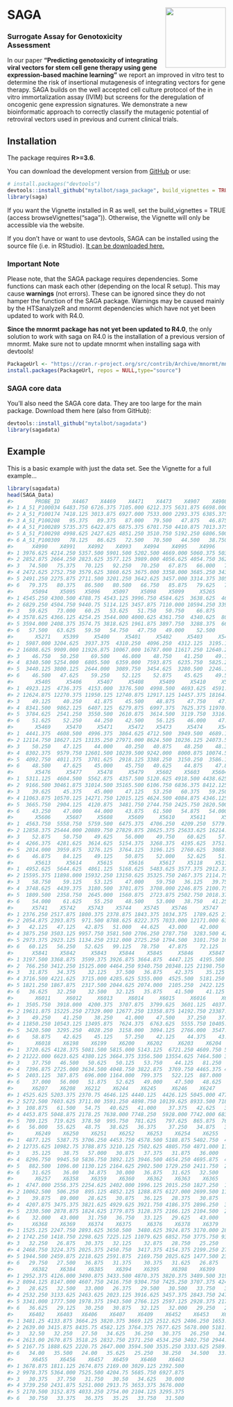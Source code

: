 
<!-- README.md is generated from README.Rmd. Please edit that file -->

# SAGA <img src="https://talbotsr.com/saga_package/logo.png" align="right" height="139" />

### Surrogate Assay for Genotoxicity Assessment

In our paper **“Predicting genotoxicity of integrating viral vectors for
stem cell gene therapy using gene expression-based machine learning”**
we report an improved in vitro test to determine the risk of insertional
mutagenesis of integrating vectors for gene therapy. SAGA builds on the
well accepted cell culture protocol of the in vitro immortalization
assay (IVIM) but screens for the deregulation of oncogenic gene
expression signatures. We demonstrate a new bioinformatic approach to
correctly classify the mutagenic potential of retroviral vectors used in
previous and current clinical trials.

## Installation

The package requires **R\>=3.6**.

You can download the development version from
[GitHub](https://github.com/mytalbot/saga_package/) or use:

``` r
# install.packages("devtools")
devtools::install_github("mytalbot/saga_package", build_vignettes = TRUE)
library(saga)
```

If you want the Vignette installed in R as well, set the
build\_vignettes = TRUE (access browseVignettes(“saga”)). Otherwise, the
Vignette will only be accessible via the website.

If you don’t have or want to use devtools, SAGA can be installed using
the source file (i.e. in RStudio). [It can be downloaded
here.](https://github.com/mytalbot/saga_package/tree/master/sourcefiles)

### Important Note

Please note, that the SAGA package requires dependencies. Some functions
can mask each other (depending on the local R setup). This may cause
**warnings** (not errors). These can be ignored since they do not hamper
the function of the SAGA package. Warnings may be caused mainly by the
HTSanalyzeR and mnormt dependencies which have not yet been updated to
work with R4.0.

**Since the mnormt package has not yet been updated to R4.0**, the only
solution to work with saga on R4.0 is the installation of a previous
version of mnormt. Make sure not to update mnormt when installing saga
with
devtools\!

``` r
PackageUrl <- "https://cran.r-project.org/src/contrib/Archive/mnormt/mnormt_1.5-7.tar.gz"
install.packages(PackageUrl, repos = NULL,type="source")
```

### SAGA core data

You’ll also need the SAGA core data. They are too large for the main
package. Download them here (also from GitHub):

``` r
devtools::install_github("mytalbot/sagadata")
library(sagadata)
```

## Example

This is a basic example with just the data set. See the Vignette for a
full example…

``` r
library(sagadata)
head(SAGA_Data)
#>       PROBE_ID    X4467    X4469    X4471    X4473    X4907    X4908     X4909
#> 1 A_51_P100034 6483.750 6726.375 7105.000 6212.375 5631.875 6698.000  7013.625
#> 2 A_51_P100174 7418.125 3013.875 6927.000 7533.000 2293.375 6385.375 15345.000
#> 3 A_51_P100208   95.375   89.375   87.000   79.500   47.875   46.875    52.625
#> 4 A_51_P100289 5735.375 6422.875 6875.375 6701.750 4410.875 7013.375  6686.625
#> 5 A_51_P100298 4998.625 2427.625 4851.250 3510.750 5192.250 6806.500  7089.375
#> 6 A_51_P100309   78.125   86.625   72.500   70.500   44.500   38.750    42.000
#>      X4990    X4991    X4992    X4993    X4994    X4995    X4996    X4997
#> 1 3976.625 4214.250 5357.500 5901.500 5202.500 4669.000 5060.375 5030.875
#> 2 2852.875 2664.250 2823.625 3577.125 3989.000 4056.625 4054.750 3622.625
#> 3   74.500   75.375   70.125   92.250   70.250   67.875   66.000   72.500
#> 4 2472.625 2752.750 3579.625 3860.625 3675.000 3358.000 3685.250 3434.500
#> 5 2491.250 2275.875 2711.500 3201.250 3642.625 3457.000 3314.375 3053.500
#> 6   79.375   80.375   86.500   80.500   66.750   85.875   79.625   71.500
#>      X5094    X5095   X5096    X5097    X5098    X5099     X5265     X5268
#> 1 4545.250 4300.500 4788.75 4543.125 3996.750 4584.625  3638.625  4627.500
#> 2 6829.250 4504.750 9440.75 5114.125 3457.875 7110.000 10594.250 33954.625
#> 3   59.625   73.000   60.25   53.625   51.750   50.750    66.875    65.750
#> 4 3578.625 4366.125 4254.25 3544.000 4000.625 4361.750  4340.625  8039.375
#> 5 3594.000 2408.375 3574.75 3818.625 1961.875 3897.750  3288.375  6668.375
#> 6   57.500   63.625   59.50   54.750   47.750   49.000    52.500    58.250
#>       X5271    X5399     X5400     X5401     X5402     X5403     X5404
#> 1  5987.000 3204.625  3937.375  4310.250  4096.250  4312.125  3195.125
#> 2 16808.625 9909.000 11926.875 10067.000 16787.000 11617.250 12640.250
#> 3    46.750   50.250    69.500    46.000    48.750    41.250    49.125
#> 4  8340.500 5254.000  6805.500  6359.000  7593.875  6235.750  5825.250
#> 5  3440.125 3800.125  2644.000  3089.750  3454.625  3280.500  2246.125
#> 6    46.500   47.625    59.250    52.125    52.875    45.625    49.500
#>       X5405     X5406     X5407     X5408     X5409     X5410     X5468
#> 1  4923.125  4736.375  4153.000  3376.500  4998.500  4693.625  4591.750
#> 2 12624.875 12270.375 11950.125 12740.875 12917.125 14457.375 18164.750
#> 3    49.125    40.250    41.875    45.500    48.875    47.750    47.000
#> 4  8341.500  9862.125  6407.125  6279.875  6997.375  7625.375 11970.750
#> 5  3784.625  2541.250  3550.500  2610.875  3614.500  3119.750  3316.000
#> 6    51.625    52.250    44.250    42.500    56.125    46.000    47.375
#>       X5469     X5470     X5471     X5472    X5473     X5474     X5475
#> 1  4441.375  4608.500  4996.375  3864.625 4712.500  3949.500  4689.125
#> 2 12114.750 18627.125 13135.250 27971.000 8624.500 10236.125 24073.500
#> 3    50.250    47.125    44.000    40.250   40.875    48.250    48.375
#> 4  8302.375  9579.750 12601.500 10239.500 9242.000  8000.875 10074.500
#> 5  4092.750  4011.375  3701.625  2918.125 3388.250  3150.250  3586.125
#> 6    48.500    47.625    45.000    45.750   40.625    44.875    47.875
#>       X5476     X5477     X5478     X5479    X5602    X5603    X5604    X5605
#> 1  5311.125  4604.500  5562.875  4357.500 5120.625 4918.500 4438.625 4909.500
#> 2  9166.500 30461.875 31014.500 35165.500 6106.750 6836.375 8412.125 9943.750
#> 3    39.625    45.375    45.000    47.125   53.250   60.375   59.250   55.375
#> 4 11063.875 10570.125 14271.750 12015.125 4624.500 4084.875 4346.125 5303.750
#> 5  3665.750  2904.125  4120.875  3481.750 2744.750 2425.750 2820.500 3012.875
#> 6    43.250    47.000    44.000    43.875   61.500   54.875   54.000   53.250
#>       X5606     X5607     X5608     X5609     X5610     X5611     X5612
#> 1  4563.750  5558.750  5759.500  6475.375  4706.250  4209.250  5779.875
#> 2 12858.375 25444.000 20889.750 27829.875 28625.375 25633.625 16214.500
#> 3    52.875    50.750    49.625    56.000    49.750    60.625    57.625
#> 4  4266.375  4281.625  3614.625  5154.375  3268.375  4195.625  3751.875
#> 5  2014.000  3959.875  3276.125  3764.125  3196.125  2760.625  3088.750
#> 6    46.875    84.125    49.125    50.875    52.000    52.625    51.875
#>       X5613     X5614     X5615     X5616     X5617    X5118    X5119    X5120
#> 1  4952.625  5644.625  4861.125  5168.625  5483.625 3577.375 2912.375 3853.625
#> 2 15595.375 11898.000 15932.250 13150.625 35325.750 2467.375 2114.750 3571.500
#> 3    58.750    59.125    53.125    47.000    59.750   36.125   39.750   39.125
#> 4  3748.625  4439.375  3180.500  3701.875  3708.000 2246.875 2100.750 2561.375
#> 5  1809.500  2358.750  2645.000  1560.875  2723.875 2502.750 2018.375 2840.625
#> 6    54.000    61.625    55.250    48.500    53.000   38.750   41.250   41.000
#>      X5741    X5742    X5743    X5744    X5745    X5746     X5747    X5748
#> 1 2376.250 2517.875 1800.375 2378.875 1843.375 1034.375  1789.625 2119.250
#> 2 2054.875 2393.875  971.500 8788.625 8222.375 7033.000 12171.000 6320.375
#> 3   42.125   47.125   42.875   51.000   44.625   43.000    42.000   52.000
#> 4 3875.250 3503.125 9957.750 3581.500 2706.250 2787.750  3283.500 4250.125
#> 5 2973.375 2923.125 1134.250 2312.000 2725.250 1794.500  3101.750 1650.500
#> 6   60.125   56.250   52.625   99.125   78.750   47.875    72.125   91.000
#>      X5841    X5842     X5843    X5844    X5845     X5846     X5847     X5848
#> 1 3197.500 3368.875  3599.375 3926.875 3664.875  4447.125  4195.500  4556.000
#> 2  766.250 3412.250 15125.000 4464.250 9340.750 20348.125 21198.750 26030.125
#> 3   31.875   34.375    32.125   37.500   36.875    42.375    35.125    41.125
#> 4 3716.500 4221.625  3715.000 4285.625 5355.000  4525.500  5181.250  5171.625
#> 5 1821.250 1867.875  2317.500 2044.625 2074.000  2105.250  2422.125  2171.000
#> 6   36.625   32.250    32.500   32.125   35.875    41.500    41.125    37.750
#>       X6011     X6012     X6013     X6014     X6015     X6016     X6017
#> 1  3505.750  3918.000  4200.375  3707.875  3799.625  3601.125  4037.875
#> 2 19611.875 15225.250 27329.000 12677.250 13358.875 14192.750 23387.000
#> 3    49.250    41.250    38.250    41.000    47.500    37.250    37.500
#> 4 11850.250 10543.125 13495.875  7624.375  6763.625  5555.750 10405.000
#> 5  3420.500  3295.250  4028.250  3158.000  3094.125  2766.000  3547.000
#> 6    58.875    42.625    45.125    57.250    42.125    44.375    43.250
#>       X6018    X6198    X6199    X6200    X6202     X6203    X6204    X6206
#> 1  3720.625 4128.375 5081.500 5815.000 5143.125  6721.250 4609.750 5376.625
#> 2 21222.000 6623.625 4380.125 3664.375 3356.500 13554.625 7464.500 3681.875
#> 3    37.750   46.500   50.625   50.125   53.750    44.125   81.250   79.125
#> 4  7396.875 2725.000 3634.500 4048.750 3822.875  3769.750 4465.375 4954.375
#> 5  2403.125  387.875  696.000 1164.000  799.375   522.125  887.000  642.500
#> 6    37.000   56.000   51.875   52.625   49.000    47.500   48.625   60.875
#>      X6207    X6208   X6212    X6244    X6245     X6246    X6247    X6248
#> 1 4525.625 5203.375 2370.75 4646.125 4440.125  4426.125 5045.000 4779.750
#> 2 5272.500 7603.625 3711.00 3591.250 4898.750 10139.625 8933.500 7187.875
#> 3  108.875   61.500   54.75   40.625   41.000    37.375   42.625   33.625
#> 4 4453.875 5048.875 2178.25 7638.000 7748.250  5928.000 7742.000 6833.500
#> 5  709.125  719.625  378.50  995.750  781.625   797.625  865.875  761.500
#> 6   56.000   55.625   48.75   38.625   36.375    37.250   34.875   33.875
#>       X6249    X6250    X6251    X6252    X6253    X6254    X6255     X6256
#> 1  4877.125  5387.75 3706.250 4453.750 4578.500 5188.875 5402.750  4621.000
#> 2 12735.625 10982.75 3788.875 3210.125 7502.625 4805.750 4871.000 11648.125
#> 3    35.125    38.75   57.000   30.875   37.375   31.875   36.000    86.625
#> 4  8296.750  9945.50 5836.750 3892.125 3946.500 4654.250 4695.875  4541.250
#> 5   882.500  1096.00 1130.125 2164.625 2902.500 1729.250 2411.750  2794.250
#> 6    31.625    36.00   34.875   30.000   36.875   31.625   32.500    44.750
#>       X6257    X6358    X6359    X6360    X6362    X6363    X6365     X6366
#> 1  4747.000 2556.375 2254.625 2402.000 1996.125 2015.250 1827.250  1656.500
#> 2 10062.500  506.250  895.125 4852.125 1288.875 6127.000 2699.500 11442.875
#> 3    39.875   89.000   28.625   30.875   36.125   28.375   30.875    96.500
#> 4  4207.875 3475.375 3821.625 4929.625 3921.750 4186.375 2896.250  3501.250
#> 5  2330.500 2878.875 1824.625 1779.875 3128.375 2166.125 2104.500  2143.625
#> 6    32.000   43.000   31.750   36.750   33.125   29.625   43.000    52.500
#>      X6368    X6369    X6374    X6375     X6376    X6378    X6379    X6381
#> 1 1525.125 2247.750 2893.625 3650.500  3480.625 3924.875 3170.000 2874.875
#> 2 1742.250 1418.750 2298.625 7225.125 11079.625 6852.750 3775.750 9360.750
#> 3   32.250   26.875   30.375   32.125    32.875   28.750   25.250   27.750
#> 4 2468.750 3224.375 2025.375 2450.750  3417.375 4154.375 2199.250 2708.000
#> 5 1944.500 2459.875 2218.625 2591.875  2169.750 2025.625 1477.500 2334.750
#> 6   29.750   27.500   36.875   31.375    30.375   31.625   26.875   26.750
#>      X6382    X6384    X6385    X6394    X6395    X6398    X6399    X6400
#> 1 2952.375 4126.000 3490.875 3433.500 4870.375 3820.375 3489.500 3198.250
#> 2 8094.125 8147.000 4607.750 2416.750 9304.750 7425.250 3707.375 4246.625
#> 3   28.625   32.500   33.000   26.375   29.500   30.500   33.750   33.500
#> 4 2532.250 3133.625 2463.625 2023.125 3916.625 3457.375 2843.750 2479.625
#> 5 3341.000 1777.500 1978.375 1943.500 2766.125 2597.125 2928.375 2170.125
#> 6   36.625   29.125   30.250   30.875   32.125   32.000   29.250   29.125
#>     X6402    X6403   X6406    X6407    X6409    X6452    X6453    X6454
#> 1 3481.25 4133.875 3664.25 3820.375 3669.125 2512.625 2406.250 1653.250
#> 2 2639.00 3415.875 8435.75 4582.125 3764.375 7677.625 5678.000 5181.500
#> 3   32.50   32.250   27.50   34.625   36.250   30.375   26.250   34.625
#> 4 2613.00 2670.875 3518.25 2832.750 2371.250 4534.250 3402.750 2944.000
#> 5 2167.75 1888.625 2220.75 2647.000 3594.500 3535.250 3333.625 2589.625
#> 6   34.00   35.500   24.00   35.625   25.250   38.250   34.500   33.875
#>      X6455    X6456    X6457   X6459    X6460    X6463
#> 1 3678.875 1811.125 2674.875 2169.00 3029.125 2392.500
#> 2 9978.375 5364.000 7525.500 4204.75 5685.750 6927.875
#> 3   30.375   37.750   31.750   30.50   34.625   30.000
#> 4 3739.250 2431.875 5251.000 2913.75 3653.375 3676.000
#> 5 2170.500 3152.875 4033.250 2754.00 2104.125 3295.375
#> 6   30.750   33.375   36.375   35.25   33.750   31.500
```
